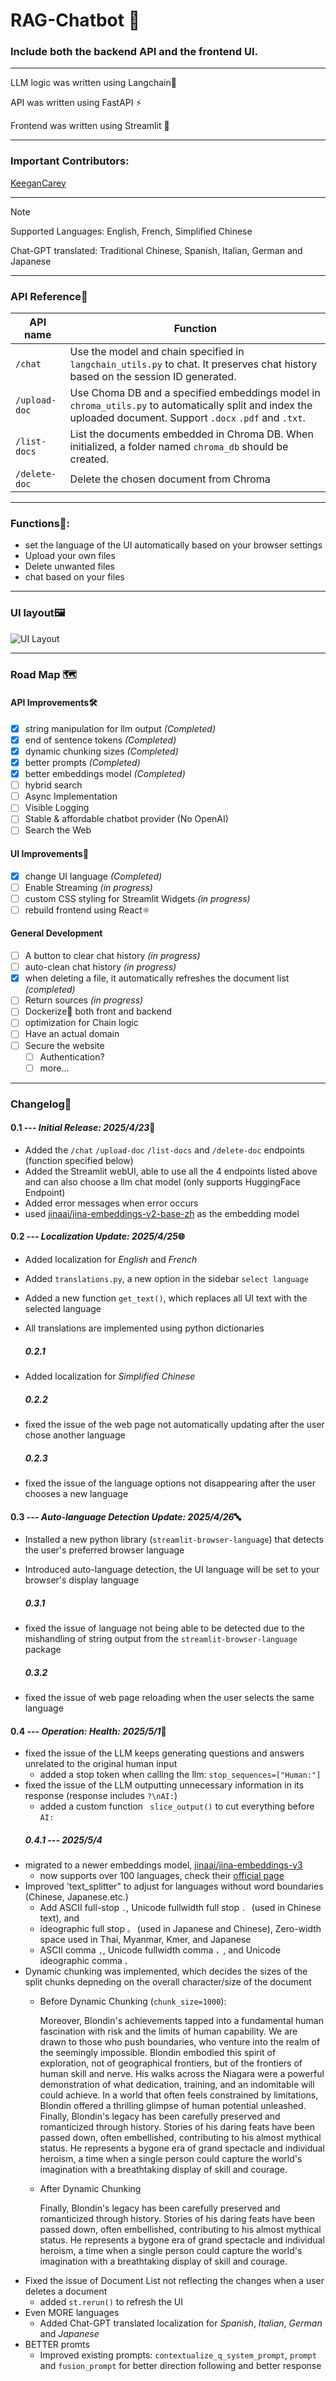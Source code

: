 # RAG-Chatbot 🤖

### Include both the backend API and the frontend UI.

---

LLM logic was written using Langchain🦜

API was written using FastAPI ⚡

Frontend was written using Streamlit 👑

---

### Important Contributors:

[KeeganCarey](https://github.com/KeeganCarey)

---

> [!NOTE]
> Supported Languages: English, French, Simplified Chinese
> 
> Chat-GPT translated: Traditional Chinese, Spanish, Italian, German and Japanese

---

### API Reference💾

| API name      | Function                                                                                                                                                      |
|---------------|---------------------------------------------------------------------------------------------------------------------------------------------------------------|
| `/chat`       | Use the model and chain specified in `langchain_utils.py` to chat. It preserves chat history based on the session ID generated.                               |
| `/upload-doc` | Use Choma DB and a specified embeddings model in `chroma_utils.py` to automatically split and index the uploaded document. Support `.docx` `.pdf` and `.txt`. |
| `/list-docs`  | List the documents embedded in Chroma DB. When initialized, a folder named `chroma_db` should be created.                                                     |
| `/delete-doc` | Delete the chosen document from Chroma |                                                                                                                       | 

---

### Functions🧩:
* set the language of the UI automatically based on your browser settings
* Upload your own files
* Delete unwanted files
* chat based on your files

---

### UI layout🖼️

![UI Layout](Screenshot-of-UI.png)

---

### Road Map 🗺️

#### API Improvements🛠️
- [x] string manipulation for llm output *(Completed)*
- [x] end of sentence tokens *(Completed)*
- [x] dynamic chunking sizes *(Completed)*
- [x] better prompts *(Completed)*
- [x] better embeddings model *(Completed)*
- [ ] hybrid search
- [ ] Async Implementation
- [ ] Visible Logging
- [ ] Stable & affordable chatbot provider (No OpenAI)
- [ ] Search the Web

#### UI Improvements🎨
- [x] change UI language *(Completed)*
- [ ] Enable Streaming *(in progress)*
- [ ] custom CSS styling for Streamlit Widgets *(in progress)*
- [ ] rebuild frontend using React⚛️

#### General Development
- [ ] A button to clear chat history *(in progress)*
- [ ] auto-clean chat history *(in progress)*
- [x] when deleting a file, it automatically refreshes the document list *(completed)*
- [ ] Return sources *(in progress)*
- [ ] Dockerize🐋 both front and backend
- [ ] optimization for Chain logic
- [ ] Have an actual domain
- [ ] Secure the website
    - [ ] Authentication?
    - [ ] more...

---

### Changelog📃

#### 0.1 --- ***Initial Release: 2025/4/23***🎇 
- Added the `/chat` `/upload-doc` `/list-docs` and `/delete-doc` endpoints (function specified below)
- Added the Streamlit webUI, able to use all the 4 endpoints listed above and can also choose a llm chat model (only supports HuggingFace Endpoint)
- Added error messages when error occurs
- used [jinaai/jina-embeddings-v2-base-zh](https://huggingface.co/jinaai/jina-embeddings-v2-base-zh) as the embedding model

#### 0.2 --- ***Localization Update: 2025/4/25***🌐
- Added localization for *English* and *French*
- Added `translations.py`, a new option in the sidebar `select language`
- Added a new function `get_text()`, which replaces all UI text with the selected language
- All translations are implemented using python dictionaries

  ##### 0.2.1
- Added localization for *Simplified Chinese*

  ##### 0.2.2
- fixed the issue of the web page not automatically updating after the user chose another language

  ##### 0.2.3
- fixed the issue of the language options not disappearing after the user chooses a new language

#### 0.3 --- ***Auto-language Detection Update: 2025/4/26***🔤
- Installed a new python library (`streamlit-browser-language`) that detects the user's preferred browser language
- Introduced auto-language detection, the UI language will be set to your browser's display language

  ##### 0.3.1
- fixed the issue of language not being able to be detected due to the mishandling of string output from the `streamlit-browser-language` package

  ##### 0.3.2
- fixed the issue of web page reloading when the user selects the same language

#### 0.4 --- ***Operation: Health: 2025/5/1***💊
- fixed the issue of the LLM keeps generating questions and answers unrelated to the original human input
    - added a stop token when calling the llm: `stop_sequences=["Human:"]`
- fixed the issue of the LLM outputting unnecessary information in its response (response includes `?\nAI:`)
    - added a custom function ` slice_output()` to cut everything before `AI:`
  ##### 0.4.1 --- 2025/5/4
- migrated to a newer embeddings model, [jinaai/jina-embeddings-v3](https://huggingface.co/jinaai/jina-embeddings-v3)
    - now supports over 100 languages, check their [official page](https://huggingface.co/jinaai/jina-embeddings-v3#supported-languages)
- Improved 'text_splitter" to adjust for languages without word boundaries (Chinese, Japanese.etc.)
    - Add ASCII full-stop `.`, Unicode fullwidth full stop `．` (used in Chinese text), and
    - ideographic full stop `。` (used in Japanese and Chinese), Zero-width space used in Thai, Myanmar, Kmer, and Japanese
    - ASCII comma `,`, Unicode fullwidth comma `，`, and Unicode ideographic comma `、`
- Dynamic chunking was implemented, which decides the sizes of the split chunks depneding on the overall character/size of the document
    - Before Dynamic Chunking (`chunk_size=1000`):
 
      Moreover, Blondin's achievements tapped into a fundamental human fascination with risk and the limits of human capability. We are drawn to those who push          boundaries, who venture into the realm of the seemingly impossible. Blondin embodied this spirit of exploration, not of geographical frontiers, but of the         frontiers of human skill and nerve. His walks across the Niagara were a powerful demonstration of what dedication, training, and an indomitable will could         achieve. In a world that often feels constrained by limitations, Blondin offered a thrilling glimpse of human potential unleashed.
      Finally, Blondin's legacy has been carefully preserved and romanticized through history. Stories of his daring feats have been passed down, often                  embellished, contributing to his almost mythical status. He represents a bygone era of grand spectacle and individual heroism, a time when a single person         could capture the world's imagination with a breathtaking display of skill and courage.

    - After Dynamic Chunking
      
      Finally, Blondin's legacy has been carefully preserved and romanticized through history. Stories of his daring feats have been passed down, often                  embellished, contributing to his almost mythical status. He represents a bygone era of grand spectacle and individual heroism, a time when a single person         could capture the world's imagination with a breathtaking display of skill and courage.
- Fixed the issue of Document List not reflecting the changes when a user deletes a document
    - added `st.rerun()` to refresh the UI
- Even MORE languages
    - Added Chat-GPT translated localization for *Spanish*, *Italian*, *German* and *Japanese*
- BETTER promts
    - Improved existing prompts: `contextualize_q_system_prompt`, `prompt` and `fusion_prompt` for better direction following and better response 
